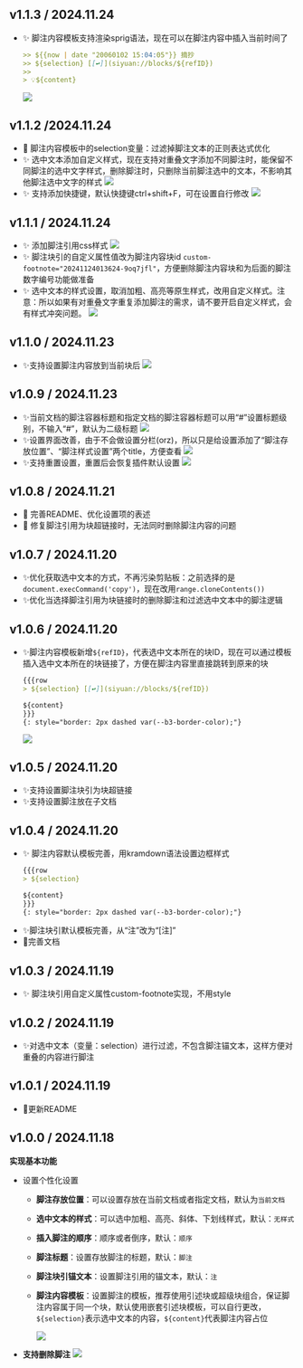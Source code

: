 
## v1.1.3 / 2024.11.24

- ✨ 脚注内容模板支持渲染sprig语法，现在可以在脚注内容中插入当前时间了
    ```markdown
    >> ${{now | date "20060102 15:04:05"}} 摘抄
    >> ${selection} [[↩️]](siyuan://blocks/${refID})
    >> 
    > 💡${content}
    ```
    ![](https://fastly.jsdelivr.net/gh/Achuan-2/PicBed/assets/PixPin_2024-11-24_15-03-43-2024-11-24.png)



## v1.1.2 /2024.11.24
- 🐛 脚注内容模板中的selection变量：过滤掉脚注文本的正则表达式优化
- ✨ 选中文本添加自定义样式，现在支持对重叠文字添加不同脚注时，能保留不同脚注的选中文字样式，删除脚注时，只删除当前脚注选中的文本，不影响其他脚注选中文字的样式
   ![](https://fastly.jsdelivr.net/gh/Achuan-2/PicBed/assets/脚注插件支持自定义样式对重叠文字添加不同脚注-2024-11-24.gif)
- ✨ 支持添加快捷键，默认快捷键ctrl+shift+F，可在设置自行修改
   ![](https://fastly.jsdelivr.net/gh/Achuan-2/PicBed/assets/PixPin_2024-11-24_12-55-17-2024-11-24.png)

## v1.1.1 / 2024.11.24

- ✨ 添加脚注引用css样式
    ![](https://fastly.jsdelivr.net/gh/Achuan-2/PicBed/assets/PixPin_2024-11-24_01-39-40-2024-11-24.png)
- ✨ 脚注块引的自定义属性值改为脚注内容块id `custom-footnote="20241124013624-9oq7jfl"`，方便删除脚注内容块和为后面的脚注数字编号功能做准备
- ✨ 选中文本的样式设置，取消加粗、高亮等原生样式，改用自定义样式。注意：所以如果有对重叠文字重复添加脚注的需求，请不要开启自定义样式，会有样式冲突问题。
    ![](https://fastly.jsdelivr.net/gh/Achuan-2/PicBed/assets/PixPin_2024-11-24_01-40-52-2024-11-24.png)

## v1.1.0 / 2024.11.23

  - ✨支持设置脚注内容放到当前块后
      ![](https://fastly.jsdelivr.net/gh/Achuan-2/PicBed/assets/PixPin_2024-11-23_20-16-16-2024-11-23.png)
  
## v1.0.9 / 2024.11.23

  - ✨当前文档的脚注容器标题和指定文档的脚注容器标题可以用“#”设置标题级别，不输入“#”，默认为二级标题
      ![](https://fastly.jsdelivr.net/gh/Achuan-2/PicBed/assets/PixPin_2024-11-23_18-58-47-2024-11-23.png)
  - ✨设置界面改善，由于不会做设置分栏(orz)，所以只是给设置添加了“脚注存放位置”、“脚注样式设置”两个title，方便查看
      ![](https://fastly.jsdelivr.net/gh/Achuan-2/PicBed/assets/PixPin_2024-11-23_18-59-13-2024-11-23.png)
  - ✨支持重置设置，重置后会恢复插件默认设置
      ![](https://fastly.jsdelivr.net/gh/Achuan-2/PicBed/assets/PixPin_2024-11-23_18-59-34-2024-11-23.png)

## v1.0.8 / 2024.11.21
- 📝 完善README、优化设置项的表述
- 🐛 修复脚注引用为块超链接时，无法同时删除脚注内容的问题

## v1.0.7 / 2024.11.20

- ✨优化获取选中文本的方式，不再污染剪贴板：之前选择的是`document.execCommand('copy')`，现在改用`range.cloneContents())`
- ✨优化当选择脚注引用为块链接时的删除脚注和过滤选中文本中的脚注逻辑

## v1.0.6 / 2024.11.20
- ✨脚注内容模板新增`${refID}`，代表选中文本所在的块ID，现在可以通过模板插入选中文本所在的块链接了，方便在脚注内容里直接跳转到原来的块
    ```markdown
    {{{row
    > ${selection} [[↩️]](siyuan://blocks/${refID})
    
    ${content}
    }}}
    {: style="border: 2px dashed var(--b3-border-color);"}
  ```
  ![](https://fastly.jsdelivr.net/gh/Achuan-2/PicBed/assets/思源笔记脚注插件支持直接跳转到原来的块-2024-11-20.gif)


## v1.0.5 / 2024.11.20
- ✨支持设置脚注块引为块超链接
- ✨支持设置脚注放在子文档

## v1.0.4 / 2024.11.20
- ✨ 脚注内容默认模板完善，用kramdown语法设置边框样式
    ```markdown
    {{{row
    > ${selection}
    
    ${content}
    }}}
    {: style="border: 2px dashed var(--b3-border-color);"}
    ```
- ✨脚注块引默认模板完善，从“注”改为“[注]”
- 📝完善文档

## v1.0.3 / 2024.11.19

- ✨ 脚注块引用自定义属性custom-footnote实现，不用style

## v1.0.2 / 2024.11.19

- ✨对选中文本（变量：selection）进行过滤，不包含脚注锚文本，这样方便对重叠的内容进行脚注

## v1.0.1 / 2024.11.19

- 📝更新README

## v1.0.0 / 2024.11.18

**实现基本功能**
- 设置个性化设置
  - **脚注存放位置**：可以设置存放在当前文档或者指定文档，默认为`当前文档`
  - **选中文本的样式**：可以选中加粗、高亮、斜体、下划线样式，默认：`无样式`
  - **插入脚注的顺序**：顺序或者倒序，默认：`顺序`
  - **脚注标题**：设置存放脚注的标题，默认：`脚注`
  - **脚注块引锚文本**：设置脚注引用的锚文本，默认：`注`
  - **脚注内容模板**：设置脚注的模板，推荐使用引述块或超级块组合，保证脚注内容属于同一个块，默认使用嵌套引述块模板，可以自行更改，`${selection}`表示选中文本的内容，`${content}`代表脚注内容占位

    ![](https://fastly.jsdelivr.net/gh/Achuan-2/PicBed/assets/PixPin_2024-11-18_16-46-42-2024-11-18.png)
- **支持删除脚注**
  ![](https://fastly.jsdelivr.net/gh/Achuan-2/PicBed/assets/PixPin_2024-11-18_15-35-31-2024-11-18.png)